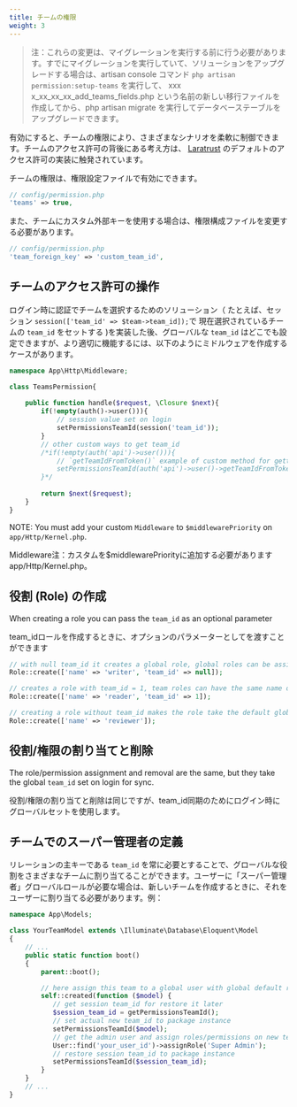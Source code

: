 ```yaml
---
title: チームの権限
weight: 3
---
```


<!-- NOTE: Those changes must be made before performing the migration. If you have already run the migration and want to upgrade your solution, you can run the artisan console command `php artisan permission:setup-teams`, to create a new migration file named [xxxx_xx_xx_xx_add_teams_fields.php](https://github.com/spatie/laravel-permission/blob/main/database/migrations/add_teams_fields.php.stub) and then run `php artisan migrate` to upgrade your database tables. -->

<!-- When enabled, teams permissions offers you a flexible control for a variety of scenarios. The idea behind teams permissions is inspired by the default permission implementation of [Laratrust](https://laratrust.santigarcor.me/). -->

<!-- Teams permissions can be enabled in the permission config file: -->

> 注：これらの変更は、マイグレーションを実行する前に行う必要があります。すでにマイグレーションを実行していて、ソリューションをアップグレードする場合は、artisan console コマンド `php artisan permission:setup-teams` を実行して、 xxx​​x_xx_xx_xx_add_teams_fields.php という名前の新しい移行ファイルを作成してから、php artisan migrate を実行してデータベーステーブルをアップグレードできます。

有効にすると、チームの権限により、さまざまなシナリオを柔軟に制御できます。チームのアクセス許可の背後にある考え方は、 [Laratrust](https://laratrust.santigarcor.me/) のデフォルトのアクセス許可の実装に触発されています。

チームの権限は、権限設定ファイルで有効にできます。

```php
// config/permission.php
'teams' => true,
```

<!-- Also, if you want to use a custom foreign key for teams you must change in the permission config file: -->

また、チームにカスタム外部キーを使用する場合は、権限構成ファイルを変更する必要があります。

```php
// config/permission.php
'team_foreign_key' => 'custom_team_id',
```

## チームのアクセス許可の操作

<!-- After implements on login a solution for select a team on authentication (for example set `team_id` of the current selected team on **session**: `session(['team_id' => $team->team_id]);` ),we can set global `team_id` from anywhere, but works better if you create a `Middleware`, example: -->

ログイン時に認証でチームを選択するためのソリューション（ たとえば、セッション `session(['team_id' => $team->team_id]);`で 現在選択されているチームの `team_id` をセットする  )を実装した後、グローバルな `team_id` はどこでも設定できますが、より適切に機能するには、以下のようにミドルウェアを作成するケースがあります。

```php
namespace App\Http\Middleware;

class TeamsPermission{
    
    public function handle($request, \Closure $next){
        if(!empty(auth()->user())){
            // session value set on login
            setPermissionsTeamId(session('team_id'));
        }
        // other custom ways to get team_id
        /*if(!empty(auth('api')->user())){
            // `getTeamIdFromToken()` example of custom method for getting the set team_id 
            setPermissionsTeamId(auth('api')->user()->getTeamIdFromToken());
        }*/
        
        return $next($request);
    }
}
```

NOTE: You must add your custom `Middleware` to `$middlewarePriority` on `app/Http/Kernel.php`.

Middleware注：カスタムを$middlewarePriorityに追加する必要がありますapp/Http/Kernel.php。

## 役割 (Role) の作成

When creating a role you can pass the `team_id` as an optional parameter

team_idロールを作成するときに、オプションのパラメーターとしてを渡すことができます

```php
// with null team_id it creates a global role, global roles can be assigned to any team and they are unique
Role::create(['name' => 'writer', 'team_id' => null]);

// creates a role with team_id = 1, team roles can have the same name on different teams
Role::create(['name' => 'reader', 'team_id' => 1]);

// creating a role without team_id makes the role take the default global team_id
Role::create(['name' => 'reviewer']);
```

## 役割/権限の割り当てと削除

The role/permission assignment and removal are the same, but they take the global `team_id` set on login for sync.

役割/権限の割り当てと削除は同じですが、team_id同期のためにログイン時にグローバルセットを使用します。

## チームでのスーパー管理者の定義

<!-- Global roles can be assigned to different teams, `team_id` as the primary key of the relationships is always required. If you want a "Super Admin" global role for a user, when you creates a new team you must assign it to your user. Example: -->

リレーションの主キーである `team_id` を常に必要とすることで、グローバルな役割をさまざまなチームに割り当てることができます。ユーザーに「スーパー管理者」グローバルロールが必要な場合は、新しいチームを作成するときに、それをユーザーに割り当てる必要があります。例：

```php
namespace App\Models;

class YourTeamModel extends \Illuminate\Database\Eloquent\Model
{
    // ...
    public static function boot()
    {
        parent::boot();

        // here assign this team to a global user with global default role
        self::created(function ($model) {
           // get session team_id for restore it later
           $session_team_id = getPermissionsTeamId();
           // set actual new team_id to package instance
           setPermissionsTeamId($model);
           // get the admin user and assign roles/permissions on new team model
           User::find('your_user_id')->assignRole('Super Admin');
           // restore session team_id to package instance
           setPermissionsTeamId($session_team_id);
        }
    }
    // ...
}
```
